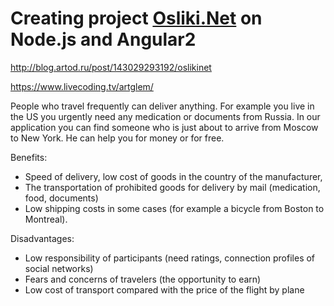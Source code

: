 Creating project [Osliki.Net](http://Osliki.Net) on Node.js and Angular2
============================

http://blog.artod.ru/post/143029293192/oslikinet

https://www.livecoding.tv/artglem/

People who travel frequently can deliver anything. For example you live in the US you urgently need any medication or documents from Russia. In our application you can find someone who is just about to arrive from Moscow to New York. He can help you for money or for free.

Benefits:
- Speed ​​of delivery, low cost of goods in the country of the manufacturer,
- The transportation of prohibited goods for delivery by mail (medication, food, documents)
- Low shipping costs in some cases (for example a bicycle from Boston to Montreal).

Disadvantages:
- Low responsibility of participants (need ratings, connection profiles of social networks)
- Fears and concerns of travelers (the opportunity to earn)
- Low cost of transport compared with the price of the flight by plane
